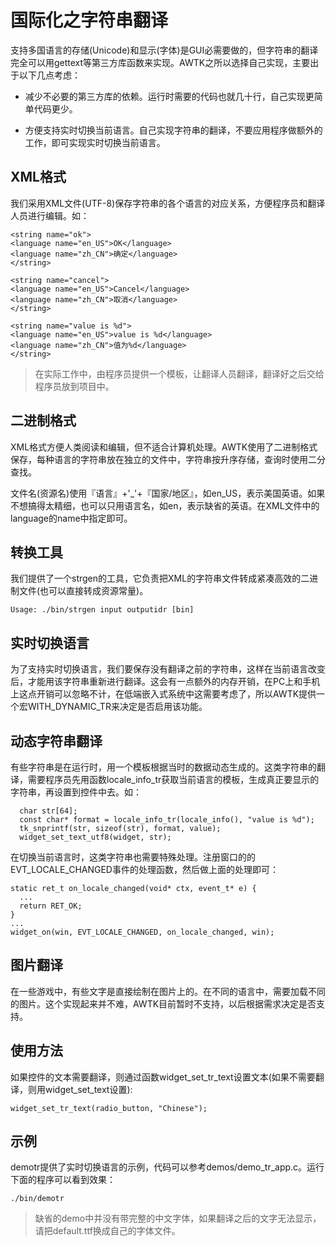 # 国际化之字符串翻译

支持多国语言的存储(Unicode)和显示(字体)是GUI必需要做的，但字符串的翻译完全可以用gettext等第三方库函数来实现。AWTK之所以选择自己实现，主要出于以下几点考虑：

* 减少不必要的第三方库的依赖。运行时需要的代码也就几十行，自己实现更简单代码更少。

* 方便支持实时切换当前语言。自己实现字符串的翻译，不要应用程序做额外的工作，即可实现实时切换当前语言。

## XML格式

我们采用XML文件(UTF-8)保存字符串的各个语言的对应关系，方便程序员和翻译人员进行编辑。如：

```
<string name="ok">
<language name="en_US">OK</language>
<language name="zh_CN">确定</language>
</string>

<string name="cancel">
<language name="en_US">Cancel</language>
<language name="zh_CN">取消</language>
</string>

<string name="value is %d">
<language name="en_US">value is %d</language>
<language name="zh_CN">值为%d</language>
</string>
```

> 在实际工作中，由程序员提供一个模板，让翻译人员翻译，翻译好之后交给程序员放到项目中。

## 二进制格式

XML格式方便人类阅读和编辑，但不适合计算机处理。AWTK使用了二进制格式保存，每种语言的字符串放在独立的文件中，字符串按升序存储，查询时使用二分查找。

文件名(资源名)使用『语言』+'\_'+『国家/地区』，如en\_US，表示美国英语。如果不想搞得太精细，也可以只用语言名，如en，表示缺省的英语。在XML文件中的language的name中指定即可。

## 转换工具

我们提供了一个strgen的工具，它负责把XML的字符串文件转成紧凑高效的二进制文件(也可以直接转成资源常量)。

```
Usage: ./bin/strgen input outputidr [bin]
```

## 实时切换语言

为了支持实时切换语言，我们要保存没有翻译之前的字符串，这样在当前语言改变后，才能用该字符串重新进行翻译。这会有一点额外的内存开销，在PC上和手机上这点开销可以忽略不计，在低端嵌入式系统中这需要考虑了，所以AWTK提供一个宏WITH\_DYNAMIC\_TR来决定是否启用该功能。


## 动态字符串翻译

有些字符串是在运行时，用一个模板根据当时的数据动态生成的。这类字符串的翻译，需要程序员先用函数locale\_info\_tr获取当前语言的模板，生成真正要显示的字符串，再设置到控件中去。如：

```
  char str[64];
  const char* format = locale_info_tr(locale_info(), "value is %d");
  tk_snprintf(str, sizeof(str), format, value);
  widget_set_text_utf8(widget, str);

```

在切换当前语言时，这类字符串也需要特殊处理。注册窗口的的EVT\_LOCALE\_CHANGED事件的处理函数，然后做上面的处理即可：


```
static ret_t on_locale_changed(void* ctx, event_t* e) {
  ...
  return RET_OK;
}
...
widget_on(win, EVT_LOCALE_CHANGED, on_locale_changed, win);

```

## 图片翻译

在一些游戏中，有些文字是直接绘制在图片上的。在不同的语言中，需要加载不同的图片。这个实现起来并不难，AWTK目前暂时不支持，以后根据需求决定是否支持。

## 使用方法

如果控件的文本需要翻译，则通过函数widget\_set\_tr\_text设置文本(如果不需要翻译，则用widget\_set\_text设置):

```
widget_set_tr_text(radio_button, "Chinese");
```


## 示例

demotr提供了实时切换语言的示例，代码可以参考demos/demo\_tr\_app.c。运行下面的程序可以看到效果：

```
./bin/demotr
```

> 缺省的demo中并没有带完整的中文字体，如果翻译之后的文字无法显示，请把default.ttf换成自己的字体文件。


